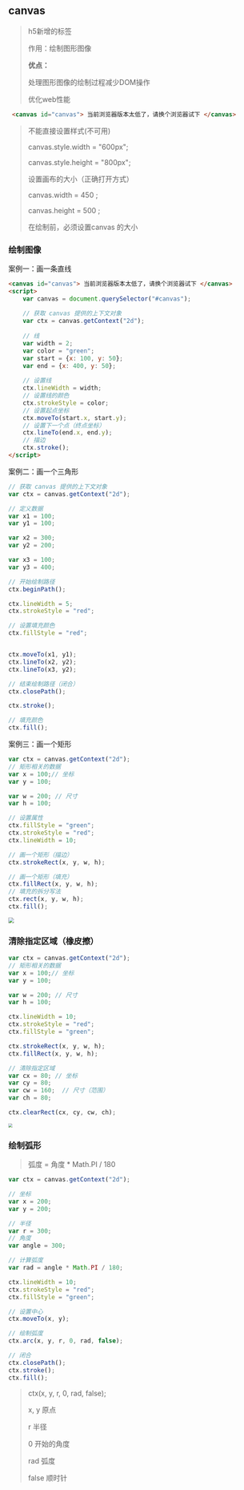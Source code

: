 ## canvas 

> h5新增的标签
>
> 作用：绘制图形图像
>
> 
>
> **优点：**
>
> 处理图形图像的绘制过程减少DOM操作
>
> 优化web性能



```html
 <canvas id="canvas"> 当前浏览器版本太低了，请换个浏览器试下 </canvas>
```

> 不能直接设置样式(不可用)
>
> canvas.style.width = "600px";
>
> canvas.style.height = "800px";
>
> 
>
> 设置画布的大小（正确打开方式）
>
>  canvas.width = 450 ;
>
>  canvas.height = 500 ;
>
> 在绘制前，必须设置canvas 的大小



### 绘制图像

案例一：画一条直线

```html
<canvas id="canvas"> 当前浏览器版本太低了，请换个浏览器试下 </canvas>
<script>
    var canvas = document.querySelector("#canvas");
    
    // 获取 canvas 提供的上下文对象
    var ctx = canvas.getContext("2d");
    
    // 线
    var width = 2;
    var color = "green";
    var start = {x: 100, y: 50};
    var end = {x: 400, y: 50};
    
    // 设置线
    ctx.lineWidth = width;
    // 设置线的颜色
    ctx.strokeStyle = color;
    // 设置起点坐标
    ctx.moveTo(start.x, start.y);
    // 设置下一个点（终点坐标）
    ctx.lineTo(end.x, end.y);
    // 描边
    ctx.stroke();
</script>
```



案例二：画一个三角形

```javascript
// 获取 canvas 提供的上下文对象
var ctx = canvas.getContext("2d");

// 定义数据
var x1 = 100;
var y1 = 100;

var x2 = 300;
var y2 = 200;

var x3 = 100;
var y3 = 400;

// 开始绘制路径
ctx.beginPath();

ctx.lineWidth = 5;
ctx.strokeStyle = "red";

// 设置填充颜色
ctx.fillStyle = "red";


ctx.moveTo(x1, y1);
ctx.lineTo(x2, y2);
ctx.lineTo(x3, y2);

// 结束绘制路径（闭合）
ctx.closePath();

ctx.stroke();

// 填充颜色
ctx.fill();
```



案例三：画一个矩形

```javascript
var ctx = canvas.getContext("2d");
// 矩形相关的数据
var x = 100;// 坐标
var y = 100;

var w = 200; // 尺寸
var h = 100;

// 设置属性
ctx.fillStyle = "green";
ctx.strokeStyle = "red";
ctx.lineWidth = 10;

// 画一个矩形（描边）
ctx.strokeRect(x, y, w, h);

// 画一个矩形（填充）
ctx.fillRect(x, y, w, h);
// 填充的拆分写法
ctx.rect(x, y, w, h);
ctx.fill();
```

<img src="https://i.loli.net/2021/09/24/NXGHcMmt23h79nC.png" style="zoom:67%;" />



### 清除指定区域（橡皮擦）

```javascript
var ctx = canvas.getContext("2d");
// 矩形相关的数据
var x = 100;// 坐标
var y = 100;

var w = 200; // 尺寸
var h = 100;

ctx.lineWidth = 10;
ctx.strokeStyle = "red";
ctx.fillStyle = "green";

ctx.strokeRect(x, y, w, h);
ctx.fillRect(x, y, w, h);

// 清除指定区域
var cx = 80; // 坐标
var cy = 80;
var cw = 160;  // 尺寸（范围）
var ch = 80;

ctx.clearRect(cx, cy, cw, ch);
```

<img src="https://i.loli.net/2021/09/24/oh8bwRQJAE9G6pS.png" style="zoom:50%;" />



### 绘制弧形

>  弧度 = 角度 * Math.PI / 180 

```javascript
var ctx = canvas.getContext("2d");

// 坐标
var x = 200;
var y = 200;

// 半径
var r = 300;
// 角度
var angle = 300; 

// 计算弧度
var rad = angle * Math.PI / 180; 

ctx.lineWidth = 10;
ctx.strokeStyle = "red";
ctx.fillStyle = "green";

// 设置中心
ctx.moveTo(x, y);

// 绘制弧度
ctx.arc(x, y, r, 0, rad, false);

// 闭合
ctx.closePath();
ctx.stroke();
ctx.fill();
```

> ctx(x, y, r, 0, rad, false);
>
> x, y 原点
>
> r 半径
>
> 0 开始的角度
>
> rad 弧度
>
> false 顺时针